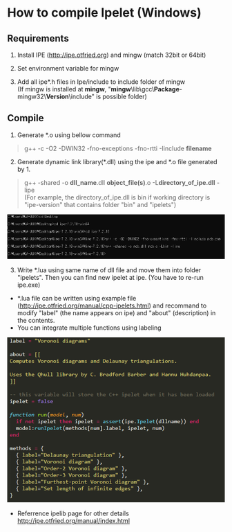 # How to compile Ipelet (Windows)

## Requirements

1. Install IPE (http://ipe.otfried.org) and mingw (match 32bit or 64bit)

2. Set environment variable for mingw

3. Add all ipe*.h files in Ipe/include to include folder of mingw  
(If mingw is installed at <strong>mingw</strong>, "<strong>mingw</strong>&#92;lib&#92;gcc&#92;<strong>Package</strong>-mingw32&#92;<strong>Version</strong>&#92;include" is possible folder)


## Compile

1. Generate *.o using bellow command
 > g++ -c -O2 -DWIN32 -fno-exceptions -fno-rtti -Iinclude <strong>filename</strong>

2. Generate dynamic link library(*.dll) using the ipe and *.o file generated by 1.
 > g++ -shared -o <strong>dll_name</strong>.dll <strong>object_file(s)</strong>.o -L<strong>directory_of_ipe.dll</strong> -lipe  
(For example, the directory_of_ipe.dll is bin if working directory is "ipe-version" that contains folder "bin" and "ipelets")  

<img src="image/compile_ex.png">

3. Write *.lua using same name of dll file and move them into folder "ipelets". Then you can find new ipelet at ipe. (You have to re-run ipe.exe)
 - *.lua file can be written using example file (http://ipe.otfried.org/manual/cpp-ipelets.html) and recommand to modify "label" (the name appears on ipe) and "about" (description) in the contents.
 - You can integrate multiple functions using labeling  
 <img src="image/lua_ex.png">


* Referrence ipelib page for other details  
http://ipe.otfried.org/manual/index.html
